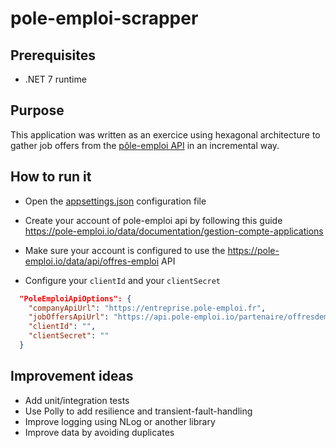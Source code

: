 # pole-emploi-scrapper

## Prerequisites

- .NET 7 runtime

## Purpose

This application was written as an exercice using hexagonal architecture to gather job offers from the [pôle-emploi API](https://pole-emploi.io) in an incremental way.

## How to run it

- Open the [appsettings.json](src/PoleEmploiScrapper.Api/appsettings.json) configuration file

- Create your account of pole-emploi api by following this guide <https://pole-emploi.io/data/documentation/gestion-compte-applications>

- Make sure your account is configured to use the <https://pole-emploi.io/data/api/offres-emploi> API

- Configure your `clientId` and your `clientSecret`

```json
  "PoleEmploiApiOptions": {
    "companyApiUrl": "https://entreprise.pole-emploi.fr",
    "jobOffersApiUrl": "https://api.pole-emploi.io/partenaire/offresdemploi/v2/offres/",
    "clientId": "",
    "clientSecret": ""
  }
```

## Improvement ideas

- Add unit/integration tests
- Use Polly to add resilience and transient-fault-handling
- Improve logging using NLog or another library
- Improve data by avoiding duplicates
